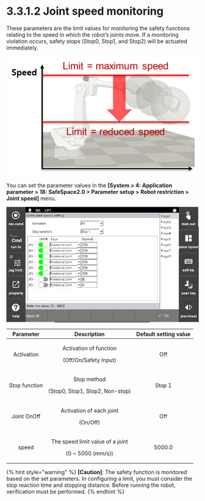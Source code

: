 ﻿# 3.3.1.2 Joint speed monitoring

These parameters are the limit values for monitoring the safety functions relating to the speed in which the robot’s joints move. If a monitoring violation occurs, safety stops (Stop0, Stop1, and Stop2) will be actuated immediately.

![An example of joint speed setting](<../../../_assets/joint_speed.png>)

You can set the parameter values in the **\[System > 4: Application parameter > 18: SafeSpace2.0 > Parameter setup > Robot restriction > Joint speed]** menu.

![Window for setting joint speed parameters](<../../../_assets/joint_speed_param.PNG>)

|  **Parameter** |                       **Description**                       |  **Default setting value**  |
| :-------: | :------------------------------------------------: | :----------: |
| Activation | <p>Activation of function</p><p>(Off/On/Safety Input)</p> |   Off  |
| Stop function |   <p>Stop method</p><p>(Stop0, Stop1, Stop2, Non-stop)</p>  | Stop 1 |
| Joint OnOff |   <p>Activation of each joint</p><p>(On/Off)</p>  |  Off |
| speed |   <p>The speed limit value of a joint</p><p>(0 ~ 5000 (mm/s))</p>  |  5000.0 |

{% hint style="warning" %}
**\[Caution]**: The safety function is monitored based on the set parameters. In configuring a limit, you must consider the stop reaction time and stopping distance. Before running the robot, verification must be performed.
{% endhint %}
 
